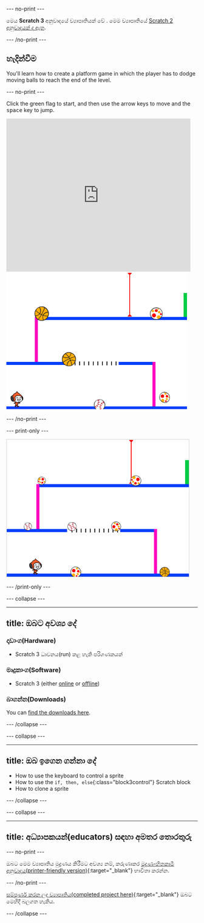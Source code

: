 \--- no-print \---

මෙය **Scratch 3** අනුවාදයේ ව්‍යාපෘතියක් වේ . මෙම ව්‍යාපෘතියේ [Scratch 2 අනුවාදයක් ද ඇත](https://projects.raspberrypi.org/en/projects/dodgeball-scratch2).

\--- /no-print \---

## හැදින්වීම

You'll learn how to create a platform game in which the player has to dodge moving balls to reach the end of the level.

\--- no-print \---

Click the green flag to start, and then use the arrow keys to move and the <kbd>space</kbd> key to jump.

<div class="scratch-preview">
  <iframe allowtransparency="true" width="485" height="402" src="https://scratch.mit.edu/projects/embed/251809924/?autostart=false" frameborder="0" scrolling="no"></iframe>
  <img src="images/dodge-final.png">
</div>

\--- /no-print \---

\--- print-only \---

![dodgeball game being played](images/dodgeball-showcase.png)

\--- /print-only \---

\--- collapse \---

* * *

## title: ඔබට අවශ්‍ය දේ

### දෘඩාංග(Hardware)

+ Scratch 3 ධාවනය(run) කළ හැකි පරිගණකයක්

### මෘදුකාංග(Software)

+ Scratch 3 (either [online](https://scratch.mit.edu/projects/editor/) or [offline](https://scratch.mit.edu/download/))

### බාගන්න(Downloads)

You can [find the downloads here](http://rpf.io/p/en/dodgeball-go).

\--- /collapse \---

\--- collapse \---

* * *

## title: ඔබ ඉගෙන ගන්නා දේ

+ How to use the keyboard to control a sprite
+ How to use the `if, then, else`{:class="block3control"} Scratch block
+ How to clone a sprite

\--- /collapse \---

\--- collapse \---

* * *

## title: අධ්‍යාපකයන්(educators) සඳහා අමතර තොරතුරු

\--- no-print \---

ඔබට මෙම ව්‍යාපෘතිය මුද්‍රණය කිරීමට අවශ්‍ය නම්, කරුණාකර [මුද්‍රණ-හිතකාමී අනුවාදය(printer-friendly version)](https://projects.raspberrypi.org/en/projects/dodgeball/print){:target="_blank"} භාවිතා කරන්න.

\--- /no-print \---

[සම්පුර්ණ කරන ලද ව්‍යාපෘතිය(completed project here)](http://rpf.io/p/en/dodgeball-get){:target="_blank"} ඔබට මෙහිදී බලගත හැකිය.

\--- /collapse \---